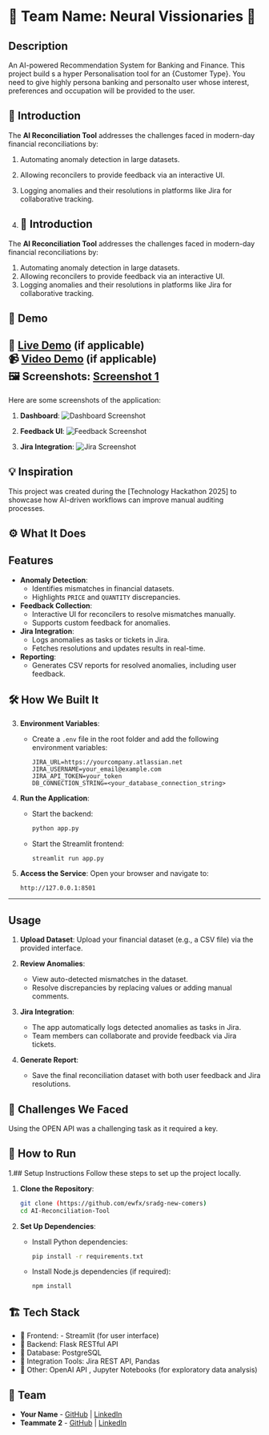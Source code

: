 # 🚀 Team Name: Neural Vissionaries 🌟

## Description
An AI-powered Recommendation System for Banking and Finance. 
This project build s a hyper Personalisation tool for an {Customer Type}. You need to give highly persona banking and personalto user whose interest, preferences and occupation will be provided to the user.


## 🎯 Introduction
The **AI Reconciliation Tool** addresses the challenges faced in modern-day financial reconciliations by:
1. Automating anomaly detection in large datasets.
2. Allowing reconcilers to provide feedback via an interactive UI.
3. Logging anomalies and their resolutions in platforms like Jira for collaborative tracking.

4. ## 🎯 Introduction
The **AI Reconciliation Tool** addresses the challenges faced in modern-day financial reconciliations by:
1. Automating anomaly detection in large datasets.
2. Allowing reconcilers to provide feedback via an interactive UI.
3. Logging anomalies and their resolutions in platforms like Jira for collaborative tracking.

## 🎥 Demo
🔗 [Live Demo](#) (if applicable)  
📹 [Video Demo](#) (if applicable)  
🖼️ Screenshots:
[Screenshot 1](link-to-image)
---
Here are some screenshots of the application:

1. **Dashboard**:
   ![Dashboard Screenshot](https://via.placeholder.com/800x400?text=Dashboard+Screenshot)

2. **Feedback UI**:
   ![Feedback Screenshot](https://via.placeholder.com/800x400?text=Feedback+UI+Screenshot)

3. **Jira Integration**:
   ![Jira Screenshot](https://via.placeholder.com/800x400?text=Jira+Integration+Screenshot)

## 💡 Inspiration
This project was created during the [Technology Hackathon 2025] to showcase how AI-driven workflows can improve manual auditing processes.

## ⚙️ What It Does

## Features
- **Anomaly Detection**:
   - Identifies mismatches in financial datasets.
   - Highlights `PRICE` and `QUANTITY` discrepancies.
- **Feedback Collection**:
   - Interactive UI for reconcilers to resolve mismatches manually.
   - Supports custom feedback for anomalies.
- **Jira Integration**:
   - Logs anomalies as tasks or tickets in Jira.
   - Fetches resolutions and updates results in real-time.
- **Reporting**:
   - Generates CSV reports for resolved anomalies, including user feedback.

## 🛠️ How We Built It

3. **Environment Variables**:
   - Create a `.env` file in the root folder and add the following environment variables:
     ```
     JIRA_URL=https://yourcompany.atlassian.net
     JIRA_USERNAME=your_email@example.com
     JIRA_API_TOKEN=your_token
     DB_CONNECTION_STRING=<your_database_connection_string>
     ```

4. **Run the Application**:
   - Start the backend:
     ```bash
     python app.py
     ```
   - Start the Streamlit frontend:
     ```bash
     streamlit run app.py
     ```

5. **Access the Service**:
   Open your browser and navigate to:
   ```
   http://127.0.0.1:8501
   ```

---

## Usage
1. **Upload Dataset**:
   Upload your financial dataset (e.g., a CSV file) via the provided interface.
   
2. **Review Anomalies**:
   - View auto-detected mismatches in the dataset.
   - Resolve discrepancies by replacing values or adding manual comments.
   
3. **Jira Integration**:
   - The app automatically logs detected anomalies as tasks in Jira.
   - Team members can collaborate and provide feedback via Jira tickets.

4. **Generate Report**:
   - Save the final reconciliation dataset with both user feedback and Jira resolutions.


## 🚧 Challenges We Faced
Using the OPEN API was a challenging task as it required a key.

## 🏃 How to Run
1.## Setup Instructions
Follow these steps to set up the project locally.

1. **Clone the Repository**:
   ```bash
   git clone (https://github.com/ewfx/sradg-new-comers)
   cd AI-Reconciliation-Tool
   ```

2. **Set Up Dependencies**:
   - Install Python dependencies:
     ```bash
     pip install -r requirements.txt
     ```
   - Install Node.js dependencies (if required):
     ```bash
     npm install
     ```

## 🏗️ Tech Stack
- 🔹 Frontend: - Streamlit (for user interface)
- 🔹 Backend:  Flask RESTful API
- 🔹 Database: PostgreSQL
- 🔹 Integration Tools: Jira REST API, Pandas
- 🔹 Other: OpenAI API , Jupyter Notebooks (for exploratory data analysis)

## 👥 Team
- **Your Name** - [GitHub](#) | [LinkedIn](#)
- **Teammate 2** - [GitHub](#) | [LinkedIn](#)
